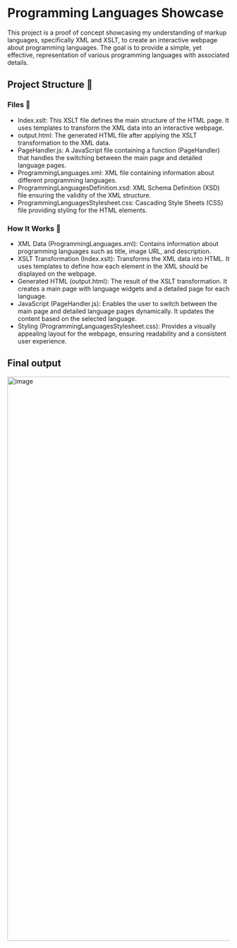 # Programming Languages Showcase

This project is a proof of concept showcasing my understanding of markup languages, specifically XML and XSLT, to create an interactive webpage about programming languages. The goal is to provide a simple, yet effective, representation of various programming languages with associated details.

## Project Structure 🧱

### Files 📁
* Index.xslt: This XSLT file defines the main structure of the HTML page. It uses templates to transform the XML data into an interactive webpage.
* output.html: The generated HTML file after applying the XSLT transformation to the XML data.
* PageHandler.js: A JavaScript file containing a function (PageHandler) that handles the switching between the main page and detailed language pages.
* ProgrammingLanguages.xml: XML file containing information about different programming languages.
* ProgrammingLanguagesDefinition.xsd: XML Schema Definition (XSD) file ensuring the validity of the XML structure.
* ProgrammingLanguagesStylesheet.css: Cascading Style Sheets (CSS) file providing styling for the HTML elements.

### How It Works 🤔

* XML Data (ProgrammingLanguages.xml): Contains information about programming languages such as title, image URL, and description.
* XSLT Transformation (Index.xslt): Transforms the XML data into HTML. It uses templates to define how each element in the XML should be displayed on the webpage.
* Generated HTML (output.html): The result of the XSLT transformation. It creates a main page with language widgets and a detailed page for each language.
* JavaScript (PageHandler.js): Enables the user to switch between the main page and detailed language pages dynamically. It updates the content based on the selected language.
* Styling (ProgrammingLanguagesStylesheet.css): Provides a visually appealing layout for the webpage, ensuring readability and a consistent user experience.

## Final output

<img width="1280" alt="image" src="https://github.com/DawidSerek/XML/assets/38727547/04c560f1-2d59-425d-be7b-3bce74e420b0">

